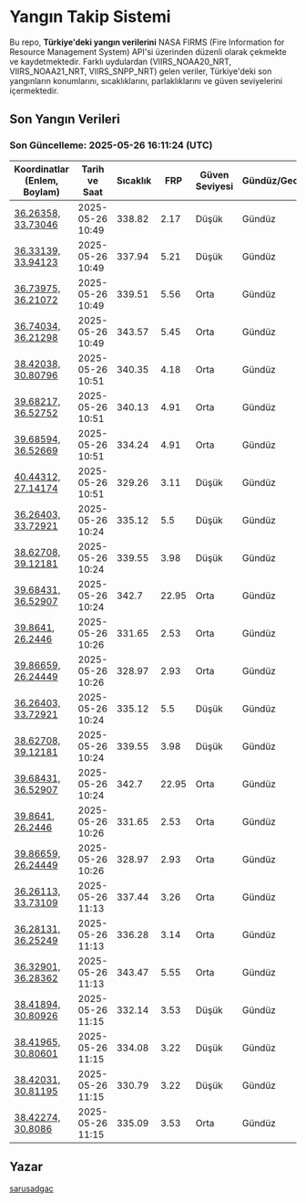 # Yangın Takip Sistemi

Bu repo, **Türkiye'deki yangın verilerini** NASA FIRMS (Fire Information for Resource Management System) API'si üzerinden düzenli olarak çekmekte ve kaydetmektedir. Farklı uydulardan (VIIRS_NOAA20_NRT, VIIRS_NOAA21_NRT, VIIRS_SNPP_NRT) gelen veriler, Türkiye'deki son yangınların konumlarını, sıcaklıklarını, parlaklıklarını ve güven seviyelerini içermektedir.

## Son Yangın Verileri
### Son Güncelleme: 2025-05-26 16:11:24 (UTC)

| Koordinatlar (Enlem, Boylam) | Tarih ve Saat | Sıcaklık | FRP | Güven Seviyesi | Gündüz/Gece |
|-----------------------------|----------------|----------|-----|----------------|-------------|
| [36.26358, 33.73046](https://www.google.com/maps?q=36.26358,33.73046) | 2025-05-26 10:49 | 338.82 | 2.17 | Düşük | Gündüz |
| [36.33139, 33.94123](https://www.google.com/maps?q=36.33139,33.94123) | 2025-05-26 10:49 | 337.94 | 5.21 | Düşük | Gündüz |
| [36.73975, 36.21072](https://www.google.com/maps?q=36.73975,36.21072) | 2025-05-26 10:49 | 339.51 | 5.56 | Orta | Gündüz |
| [36.74034, 36.21298](https://www.google.com/maps?q=36.74034,36.21298) | 2025-05-26 10:49 | 343.57 | 5.45 | Orta | Gündüz |
| [38.42038, 30.80796](https://www.google.com/maps?q=38.42038,30.80796) | 2025-05-26 10:51 | 340.35 | 4.18 | Orta | Gündüz |
| [39.68217, 36.52752](https://www.google.com/maps?q=39.68217,36.52752) | 2025-05-26 10:51 | 340.13 | 4.91 | Orta | Gündüz |
| [39.68594, 36.52669](https://www.google.com/maps?q=39.68594,36.52669) | 2025-05-26 10:51 | 334.24 | 4.91 | Orta | Gündüz |
| [40.44312, 27.14174](https://www.google.com/maps?q=40.44312,27.14174) | 2025-05-26 10:51 | 329.26 | 3.11 | Düşük | Gündüz |
| [36.26403, 33.72921](https://www.google.com/maps?q=36.26403,33.72921) | 2025-05-26 10:24 | 335.12 | 5.5 | Düşük | Gündüz |
| [38.62708, 39.12181](https://www.google.com/maps?q=38.62708,39.12181) | 2025-05-26 10:24 | 339.55 | 3.98 | Düşük | Gündüz |
| [39.68431, 36.52907](https://www.google.com/maps?q=39.68431,36.52907) | 2025-05-26 10:24 | 342.7 | 22.95 | Orta | Gündüz |
| [39.8641, 26.2446](https://www.google.com/maps?q=39.8641,26.2446) | 2025-05-26 10:26 | 331.65 | 2.53 | Orta | Gündüz |
| [39.86659, 26.24449](https://www.google.com/maps?q=39.86659,26.24449) | 2025-05-26 10:26 | 328.97 | 2.93 | Orta | Gündüz |
| [36.26403, 33.72921](https://www.google.com/maps?q=36.26403,33.72921) | 2025-05-26 10:24 | 335.12 | 5.5 | Düşük | Gündüz |
| [38.62708, 39.12181](https://www.google.com/maps?q=38.62708,39.12181) | 2025-05-26 10:24 | 339.55 | 3.98 | Düşük | Gündüz |
| [39.68431, 36.52907](https://www.google.com/maps?q=39.68431,36.52907) | 2025-05-26 10:24 | 342.7 | 22.95 | Orta | Gündüz |
| [39.8641, 26.2446](https://www.google.com/maps?q=39.8641,26.2446) | 2025-05-26 10:26 | 331.65 | 2.53 | Orta | Gündüz |
| [39.86659, 26.24449](https://www.google.com/maps?q=39.86659,26.24449) | 2025-05-26 10:26 | 328.97 | 2.93 | Orta | Gündüz |
| [36.26113, 33.73109](https://www.google.com/maps?q=36.26113,33.73109) | 2025-05-26 11:13 | 337.44 | 3.26 | Orta | Gündüz |
| [36.28131, 36.25249](https://www.google.com/maps?q=36.28131,36.25249) | 2025-05-26 11:13 | 336.28 | 3.14 | Orta | Gündüz |
| [36.32901, 36.28362](https://www.google.com/maps?q=36.32901,36.28362) | 2025-05-26 11:13 | 343.47 | 5.55 | Orta | Gündüz |
| [38.41894, 30.80926](https://www.google.com/maps?q=38.41894,30.80926) | 2025-05-26 11:15 | 332.14 | 3.53 | Düşük | Gündüz |
| [38.41965, 30.80601](https://www.google.com/maps?q=38.41965,30.80601) | 2025-05-26 11:15 | 334.08 | 3.22 | Düşük | Gündüz |
| [38.42031, 30.81195](https://www.google.com/maps?q=38.42031,30.81195) | 2025-05-26 11:15 | 330.79 | 3.22 | Düşük | Gündüz |
| [38.42274, 30.8086](https://www.google.com/maps?q=38.42274,30.8086) | 2025-05-26 11:15 | 335.09 | 3.53 | Orta | Gündüz |

## Yazar

[sarusadgac](https://x.com/sarusadgac)
